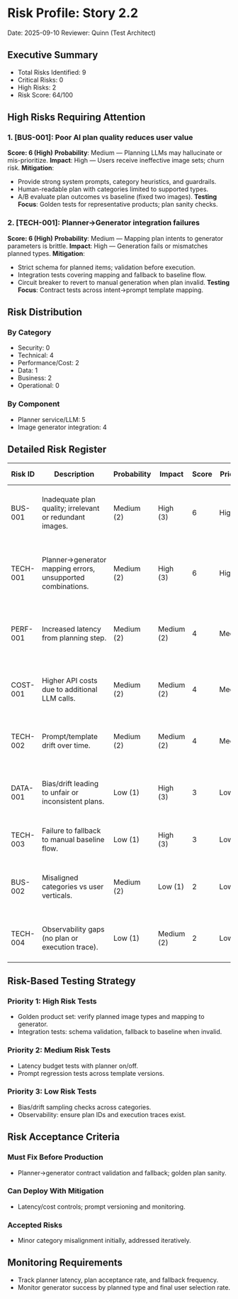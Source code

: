 # Risk Profile: Story 2.2

Date: 2025-09-10
Reviewer: Quinn (Test Architect)

## Executive Summary

- Total Risks Identified: 9
- Critical Risks: 0
- High Risks: 2
- Risk Score: 64/100

## High Risks Requiring Attention

### 1. [BUS-001]: Poor AI plan quality reduces user value
**Score: 6 (High)**
**Probability**: Medium — Planning LLMs may hallucinate or mis-prioritize.
**Impact**: High — Users receive ineffective image sets; churn risk.
**Mitigation**:
- Provide strong system prompts, category heuristics, and guardrails.
- Human-readable plan with categories limited to supported types.
- A/B evaluate plan outcomes vs baseline (fixed two images).
**Testing Focus**: Golden tests for representative products; plan sanity checks.

### 2. [TECH-001]: Planner→Generator integration failures
**Score: 6 (High)**
**Probability**: Medium — Mapping plan intents to generator parameters is brittle.
**Impact**: High — Generation fails or mismatches planned types.
**Mitigation**:
- Strict schema for planned items; validation before execution.
- Integration tests covering mapping and fallback to baseline flow.
- Circuit breaker to revert to manual generation when plan invalid.
**Testing Focus**: Contract tests across intent→prompt template mapping.

## Risk Distribution

### By Category
- Security: 0
- Technical: 4
- Performance/Cost: 2
- Data: 1
- Business: 2
- Operational: 0

### By Component
- Planner service/LLM: 5
- Image generator integration: 4

## Detailed Risk Register

| Risk ID  | Description                                                                 | Probability | Impact     | Score | Priority | Mitigation Actions |
| -------- | --------------------------------------------------------------------------- | ----------- | ---------- | ----- | -------- | ------------------ |
| BUS-001  | Inadequate plan quality; irrelevant or redundant images.                    | Medium (2)  | High (3)   | 6     | High     | Guardrails, heuristics, golden set checks, A/B against baseline. |
| TECH-001 | Planner→generator mapping errors, unsupported combinations.                 | Medium (2)  | High (3)   | 6     | High     | Strict schema, validation, integration tests, fallback path. |
| PERF-001 | Increased latency from planning step.                                       | Medium (2)  | Medium (2) | 4     | Medium   | Cache prompts, reuse embeddings, parallelize where safe. |
| COST-001 | Higher API costs due to additional LLM calls.                               | Medium (2)  | Medium (2) | 4     | Medium   | Budget guardrails, sampling, early exit on confident plan. |
| TECH-002 | Prompt/template drift over time.                                            | Medium (2)  | Medium (2) | 4     | Medium   | Versioned templates, regression tests for prompts. |
| DATA-001 | Bias/drift leading to unfair or inconsistent plans.                         | Low (1)     | High (3)   | 3     | Low      | Dataset diversity checks; monitoring of plan distributions. |
| TECH-003 | Failure to fallback to manual baseline flow.                                | Low (1)     | High (3)   | 3     | Low      | Circuit breakers, feature flag gating. |
| BUS-002  | Misaligned categories vs user verticals.                                    | Medium (2)  | Low (1)    | 2     | Low      | Category taxonomy alignment; explicit mapping table. |
| TECH-004 | Observability gaps (no plan or execution trace).                            | Low (1)     | Medium (2) | 2     | Low      | Structured logs; plan IDs; trace linkage to outputs. |

## Risk-Based Testing Strategy

### Priority 1: High Risk Tests
- Golden product set: verify planned image types and mapping to generator.
- Integration tests: schema validation, fallback to baseline when invalid.

### Priority 2: Medium Risk Tests
- Latency budget tests with planner on/off.
- Prompt regression tests across template versions.

### Priority 3: Low Risk Tests
- Bias/drift sampling checks across categories.
- Observability: ensure plan IDs and execution traces exist.

## Risk Acceptance Criteria

### Must Fix Before Production
- Planner→generator contract validation and fallback; golden plan sanity.

### Can Deploy With Mitigation
- Latency/cost controls; prompt versioning and monitoring.

### Accepted Risks
- Minor category misalignment initially, addressed iteratively.

## Monitoring Requirements

- Track planner latency, plan acceptance rate, and fallback frequency.
- Monitor generator success by planned type and final user selection rate.

